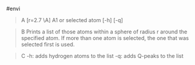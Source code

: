 #envi

>A [r=2.7 \\A] A1 or  selected atom [-h] [-q]

>B Prints a list of those atoms within a sphere of radius r around the specified atom. If more than one atom is selected, the one that was selected first is used.

>C -h: adds hydrogen atoms to the list
-q: adds Q-peaks to the list
